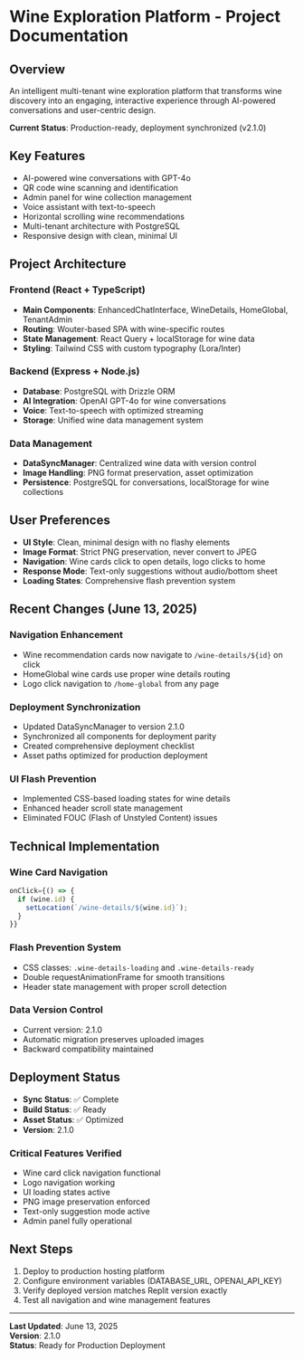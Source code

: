 # Wine Exploration Platform - Project Documentation

## Overview
An intelligent multi-tenant wine exploration platform that transforms wine discovery into an engaging, interactive experience through AI-powered conversations and user-centric design.

**Current Status**: Production-ready, deployment synchronized (v2.1.0)

## Key Features
- AI-powered wine conversations with GPT-4o
- QR code wine scanning and identification
- Admin panel for wine collection management
- Voice assistant with text-to-speech
- Horizontal scrolling wine recommendations
- Multi-tenant architecture with PostgreSQL
- Responsive design with clean, minimal UI

## Project Architecture

### Frontend (React + TypeScript)
- **Main Components**: EnhancedChatInterface, WineDetails, HomeGlobal, TenantAdmin
- **Routing**: Wouter-based SPA with wine-specific routes
- **State Management**: React Query + localStorage for wine data
- **Styling**: Tailwind CSS with custom typography (Lora/Inter)

### Backend (Express + Node.js)
- **Database**: PostgreSQL with Drizzle ORM
- **AI Integration**: OpenAI GPT-4o for wine conversations
- **Voice**: Text-to-speech with optimized streaming
- **Storage**: Unified wine data management system

### Data Management
- **DataSyncManager**: Centralized wine data with version control
- **Image Handling**: PNG format preservation, asset optimization
- **Persistence**: PostgreSQL for conversations, localStorage for wine collections

## User Preferences
- **UI Style**: Clean, minimal design with no flashy elements
- **Image Format**: Strict PNG preservation, never convert to JPEG
- **Navigation**: Wine cards click to open details, logo clicks to home
- **Response Mode**: Text-only suggestions without audio/bottom sheet
- **Loading States**: Comprehensive flash prevention system

## Recent Changes (June 13, 2025)

### Navigation Enhancement
- Wine recommendation cards now navigate to `/wine-details/${id}` on click
- HomeGlobal wine cards use proper wine details routing
- Logo click navigation to `/home-global` from any page

### Deployment Synchronization
- Updated DataSyncManager to version 2.1.0
- Synchronized all components for deployment parity
- Created comprehensive deployment checklist
- Asset paths optimized for production deployment

### UI Flash Prevention
- Implemented CSS-based loading states for wine details
- Enhanced header scroll state management
- Eliminated FOUC (Flash of Unstyled Content) issues

## Technical Implementation

### Wine Card Navigation
```javascript
onClick={() => {
  if (wine.id) {
    setLocation(`/wine-details/${wine.id}`);
  }
}}
```

### Flash Prevention System
- CSS classes: `.wine-details-loading` and `.wine-details-ready`
- Double requestAnimationFrame for smooth transitions
- Header state management with proper scroll detection

### Data Version Control
- Current version: 2.1.0
- Automatic migration preserves uploaded images
- Backward compatibility maintained

## Deployment Status
- **Sync Status**: ✅ Complete
- **Build Status**: ✅ Ready
- **Asset Status**: ✅ Optimized
- **Version**: 2.1.0

### Critical Features Verified
- Wine card click navigation functional
- Logo navigation working
- UI loading states active
- PNG image preservation enforced
- Text-only suggestion mode active
- Admin panel fully operational

## Next Steps
1. Deploy to production hosting platform
2. Configure environment variables (DATABASE_URL, OPENAI_API_KEY)
3. Verify deployed version matches Replit version exactly
4. Test all navigation and wine management features

---
**Last Updated**: June 13, 2025  
**Version**: 2.1.0  
**Status**: Ready for Production Deployment
